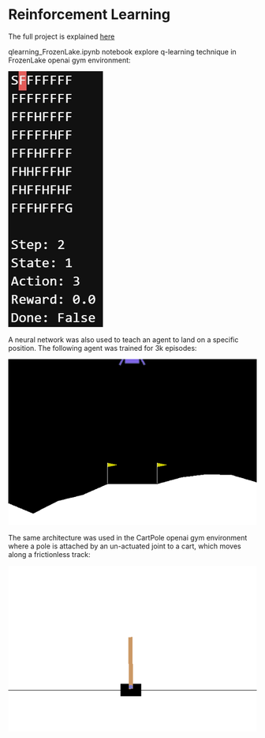 # Reinforcement Learning
 
The full project is explained [here](https://apiquet.com/2021/02/07/reinforcement-learning/)

qlearning_FrozenLake.ipynb notebook explore q-learning technique in FrozenLake openai gym environment:

![Image](imgs/FrozenLake_trained.gif)

A neural network was also used to teach an agent to land on a specific position. The following agent was trained for 3k episodes:

![Image](imgs/lunarlander_agent_3k_episodes.gif)

The same architecture was used in the CartPole openai gym environment where a pole is attached by an un-actuated joint to a cart, which moves along a frictionless track:

![Image](imgs/cartpole_agent_750_episodes.gif)
